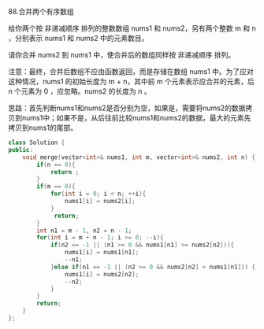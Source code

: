 88.合并两个有序数组

给你两个按 非递减顺序 排列的整数数组 nums1 和 nums2，另有两个整数 m 和 n ，分别表示 nums1 和 nums2 中的元素数目。

请你合并 nums2 到 nums1 中，使合并后的数组同样按 非递减顺序 排列。

注意：最终，合并后数组不应由函数返回，而是存储在数组 nums1 中。为了应对这种情况，nums1 的初始长度为 m + n，其中前 m 个元素表示应合并的元素，后 n 个元素为 0 ，应忽略。nums2 的长度为 n 。

思路：首先判断nums1和nums2是否分别为空，如果是，需要将nums2的数据拷贝到nums1中；如果不是，从后往前比较nums1和nums2的数据，最大的元素先拷贝到nums1的尾部。

```C++
class Solution {
public:
    void merge(vector<int>& nums1, int m, vector<int>& nums2, int n) {
        if(n == 0){
            return ;
        }
        if(m == 0){
            for(int i = 0; i < n; ++i){
                nums1[i] = nums2[i];     
            }
             return;
        }
        int n1 = m - 1, n2 = n - 1;
        for(int i = m + n - 1; i >= 0; --i){
            if(n2 == -1 || (n1 >= 0 && nums1[n1] >= nums2[n2])){
                nums1[i] = nums1[n1];
                --n1;
            }else if(n1 == -1 || (n2 >= 0 && nums2[n2] > nums1[n1])) {
                nums1[i] = nums2[n2];
                --n2;
            }
        }
        return;
    }
};
```

